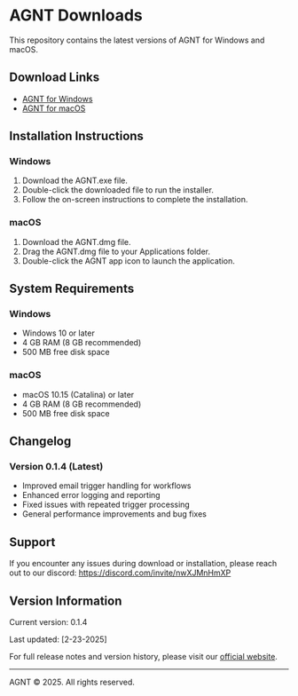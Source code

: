 # AGNT Downloads

This repository contains the latest versions of AGNT for Windows and macOS.

## Download Links

- [AGNT for Windows](https://agnt.gg/downloads/AGNT-0.1.4.exe)
- [AGNT for macOS](https://agnt.gg/downloads/AGNT-0.1.4-arm64.dmg)

## Installation Instructions

### Windows
1. Download the AGNT.exe file.
2. Double-click the downloaded file to run the installer.
3. Follow the on-screen instructions to complete the installation.

### macOS
1. Download the AGNT.dmg file.
2. Drag the AGNT.dmg file to your Applications folder.
3. Double-click the AGNT app icon to launch the application.

## System Requirements

### Windows
- Windows 10 or later
- 4 GB RAM (8 GB recommended)
- 500 MB free disk space

### macOS
- macOS 10.15 (Catalina) or later
- 4 GB RAM (8 GB recommended)
- 500 MB free disk space

## Changelog

### Version 0.1.4 (Latest)
- Improved email trigger handling for workflows
- Enhanced error logging and reporting
- Fixed issues with repeated trigger processing
- General performance improvements and bug fixes

## Support

If you encounter any issues during download or installation, please reach out to our discord: https://discord.com/invite/nwXJMnHmXP

## Version Information

Current version: 0.1.4

Last updated: [2-23-2025]

For full release notes and version history, please visit our [official website](https://agnt.gg/).

---

AGNT © 2025. All rights reserved.
